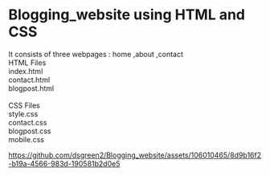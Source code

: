 # Blogging_website using HTML and CSS<br>
It consists of three webpages : home ,about ,contact<br>
HTML Files<br>
index.html<br>contact.html<br>blogpost.html<br><br>CSS Files<br>style.css<br>contact.css<br>blogpost.css<br>mobile.css<br>



https://github.com/dsgreen2/Blogging_website/assets/106010465/8d9b16f2-b19a-4566-983d-190581b2d0e5

